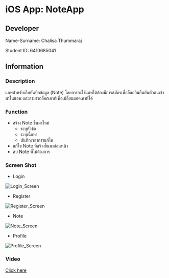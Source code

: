 # iOS App: NoteApp

## Developer

Name-Surname: Chalisa Thummaraj

Student ID: 6410685041

## Information

### Description

แอพสำหรับเก็บบันทึกข้อมูล (Note) โดยการจะใช้แอพได้ต้องมีการสมัครเพื่อล็อกอินยืนยันตัวตนเข้ามาในแอพ และสามารถล็อกเอาท์เพื่อเปลี่ยนแอคเคาท์ได้

### Function

- สร้าง Note ขึ้นมาใหม่
  - ระบุหัวข้อ
  - ระบุเนื้อหา
  - บันทึกเวลาการแก้ไข
- แก้ไข Note ที่สร้างขึ้นมาก่อนหน้า
- ลบ Note ที่ไม่ต้องการ

### Screen Shot

- Login
  
![Login_Screen](Image/NoteApp_Login.png)

- Register

![Register_Screen](Image/NoteApp_Register.png)

- Note

![Note_Screen](Image/NoteApp_Note.png)

- Profile

![Profile_Screen](Image/NoteApp_Profile.png)

### Video

[Click here](https://drive.google.com/file/d/1J6TxPuRk0nLN_AGYI4vwpXzBuXwlRawW/view?usp=sharing)
